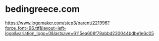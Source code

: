 # bedingreece.com

https://www.logomaker.com/step3/parent/221996?force_font=96.ttf&layout=left-logo&variation_logo=0&lastsave=6115ea608f78abbd230044bdbe1e6c05